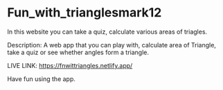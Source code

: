 # Fun_with_trianglesmark12
In this website you can take a quiz, calculate various areas of triagles.

Description: A web app that you can play with, calculate area of Triangle, take a quiz or see whether angles form a triangle.

LIVE LINK: https://fnwittriangles.netlify.app/

Have fun using the app.
